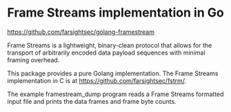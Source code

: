# Frame Streams implementation in Go

https://github.com/farsightsec/golang-framestream

Frame Streams is a lightweight, binary-clean protocol that allows
for the transport of arbitrarily encoded data payload sequences with
minimal framing overhead.

This package provides a pure Golang implementation. The Frame Streams
implementation in C is at https://github.com/farsightsec/fstrm/.

The example framestream_dump program reads a Frame Streams formatted
input file and prints the data frames and frame byte counts.
